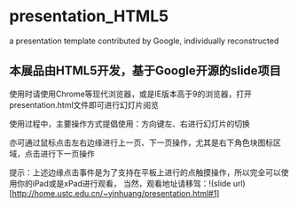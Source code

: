 presentation_HTML5
==================

a presentation template contributed by Google, individually reconstructed

## 本展品由HTML5开发，基于Google开源的slide项目

使用时请使用Chrome等现代浏览器，或是IE版本高于9的浏览器，打开
presentation.html文件即可进行幻灯片阅览

使用过程中，主要操作方式提倡使用：方向键左、右进行幻灯片的切换

亦可通过鼠标点击左右边缘进行上一页、下一页操作，尤其是右下角色块图标区域，点击进行下一页操作

提示：上述边缘点击事件是为了支持在平板上进行的点触摸操作，所以完全可以使用你的iPad或是xPad进行观看，
当然，观看地址请移驾：!(slide url)[http://home.ustc.edu.cn/~yinhuang/presentation.html#1]
